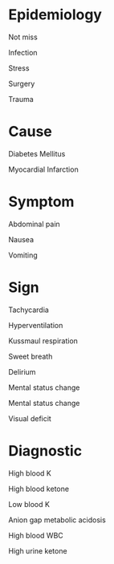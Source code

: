
# Epidemiology

Not miss

Infection

Stress

Surgery

Trauma

# Cause

Diabetes Mellitus

Myocardial Infarction

# Symptom

Abdominal pain

Nausea

Vomiting

# Sign

Tachycardia

Hyperventilation

Kussmaul respiration

Sweet breath

Delirium

Mental status change

Mental status change

Visual deficit

# Diagnostic

High blood K

High blood ketone

Low blood K

Anion gap metabolic acidosis

High blood WBC

High urine ketone
